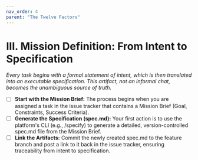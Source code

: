 ```yaml
---
nav_order: 4
parent: "The Twelve Factors"
---
```

# III. Mission Definition: From Intent to Specification

*Every task begins with a formal statement of intent, which is then translated into an executable specification. This artifact, not an informal chat, becomes the unambiguous source of truth.*

- [ ] **Start with the Mission Brief:** The process begins when you are assigned a task in the issue tracker that contains a Mission Brief (Goal, Constraints, Success Criteria).
- [ ] **Generate the Specification (spec.md):** Your first action is to use the platform's CLI (e.g., /specify) to generate a detailed, version-controlled spec.md file from the Mission Brief.
- [ ] **Link the Artifacts:** Commit the newly created spec.md to the feature branch and post a link to it back in the issue tracker, ensuring traceability from intent to specification.
